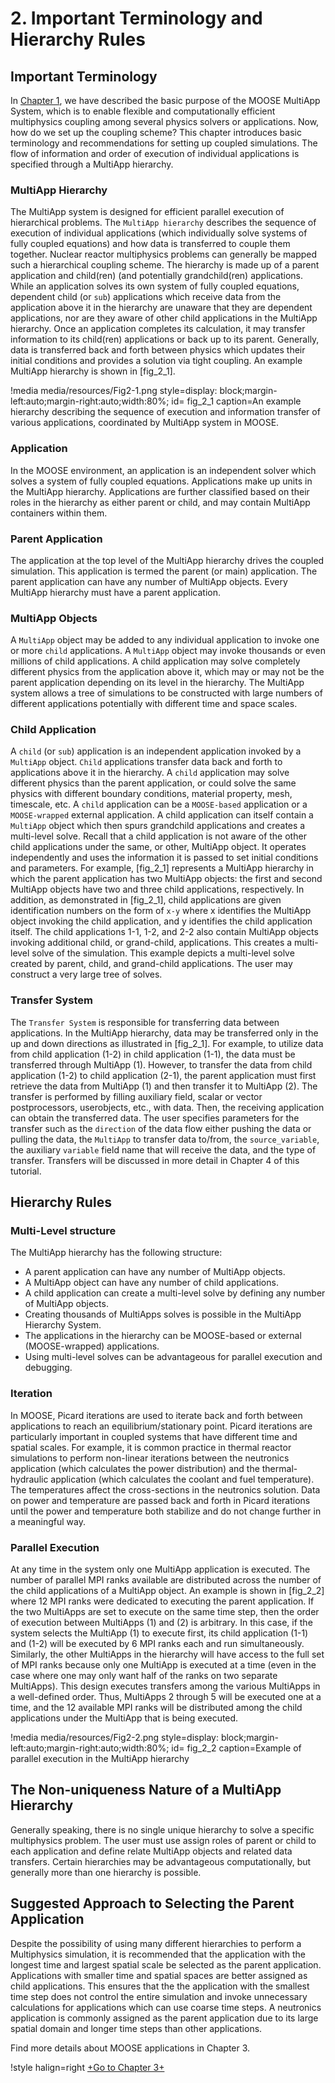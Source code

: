 # 2. Important Terminology and Hierarchy Rules

## Important Terminology

In [Chapter 1](/chp_1_motives.md), we have described the basic purpose of the MOOSE MultiApp System, which is to enable flexible and computationally efficient multiphysics coupling among several physics solvers or applications. Now, how do we set up the coupling scheme? This chapter introduces basic terminology and recommendations for setting up coupled simulations. The flow of information and order of execution of individual applications is specified through a MultiApp hierarchy.

### MultiApp Hierarchy

The MultiApp system is designed for efficient parallel execution of hierarchical problems. The `MultiApp hierarchy` describes the sequence of execution of individual applications (which individually solve systems of fully coupled equations) and how data is transferred to couple them together. Nuclear reactor multiphysics problems can generally be mapped such a hierarchical coupling scheme. The hierarchy is made up of a parent application and child(ren) (and potentially grandchild(ren) applications. While an application solves its own system of fully coupled equations, dependent child (or `sub`) applications which receive data from the application above it in the hierarchy are unaware that they are dependent applications, nor are they aware of other child applications in the MultiApp hierarchy. Once an application completes its calculation, it may transfer information to its child(ren) applications or back up to its parent. Generally, data is transferred back and forth between physics which updates their initial conditions and provides a solution via tight coupling. An example MultiApp hierarchy is shown in [fig_2_1].

!media media/resources/Fig2-1.png
      style=display: block;margin-left:auto;margin-right:auto;width:80%;
      id= fig_2_1
      caption=An example hierarchy describing the sequence of execution and information transfer of various applications, coordinated by MultiApp system in MOOSE.

### Application

In the MOOSE environment, an application is an independent solver which solves a system of fully coupled equations. Applications make up units in the MultiApp hierarchy. Applications are further classified based on their roles in the hierarchy as either parent or child, and may contain MultiApp containers within them.

### Parent Application

The application at the top level of the MultiApp hierarchy drives the coupled simulation. This application is termed the parent (or main) application. The parent application can have any number of MultiApp objects. Every MultiApp hierarchy must have a parent application.


### MultiApp Objects


A `MultiApp` object may be added to any individual application to invoke one or more `child` applications. A `MultiApp` object may invoke thousands or even millions of child applications. A child application may solve completely different physics from the application above it, which may or may not be the parent application depending on its level in the hierarchy. The MultiApp system allows a tree of simulations to be constructed with large numbers of different applications potentially with different time and space scales.


### Child Application


A `child` (or `sub`) application is an independent application invoked by a `MultiApp` object. `Child` applications transfer data back and forth to applications above it in the hierarchy. A `child` application may solve different physics than the parent application, or could solve the same physics with different boundary conditions, material property, mesh, timescale, etc. A `child` application can be a `MOOSE-based` application or a `MOOSE-wrapped` external application. A child application can itself contain a `MultiApp` object which then spurs grandchild applications and creates a multi-level solve. Recall that a child application is not aware of the other child applications under the same, or other, MultiApp object. It operates independently and uses the information it is passed to set initial conditions and parameters.
For example, [fig_2_1] represents a MultiApp hierarchy in which the parent application has two MultiApp objects: the first and second MultiApp objects have two and three child applications, respectively. In addition, as demonstrated in [fig_2_1], child applications are given identification numbers on the form of `x-y` where x identifies the MultiApp object invoking the child application, and y identifies the child application itself. The child applications 1-1, 1-2, and 2-2 also contain MultiApp objects invoking additional child, or grand-child, applications. This creates a multi-level solve of the simulation. This example depicts a multi-level solve created by parent, child, and grand-child applications. The user may construct a very large tree of solves.


### Transfer System

The `Transfer System` is responsible for transferring data between applications. In the MultiApp hierarchy, data may be transferred only in the up and down directions as illustrated in [fig_2_1]. For example, to utilize data from child application (1-2) in child application (1-1), the data must be transferred through MultiApp (1). However, to transfer the data from child application (1-2) to child application (2-1), the parent application must first retrieve the data from MultiApp (1) and then transfer it to MultiApp (2). The transfer is performed by filling auxiliary field, scalar or vector postprocessors, userobjects, etc., with data. Then, the receiving application can obtain the transferred data. The user specifies parameters for the transfer such as the `direction` of the data flow either pushing the data or pulling the data, the `MultiApp` to transfer data to/from, the `source_variable`, the auxiliary `variable` field name that will receive the data, and the type of transfer. Transfers will be discussed in more detail in Chapter 4 of this tutorial.

## Hierarchy Rules

### Multi-Level structure

The MultiApp hierarchy has the following structure:

- A parent application can have any number of MultiApp objects.
- A MultiApp object can have any number of child applications.
- A child application can create a multi-level solve by defining any number of MultiApp objects.
- Creating thousands of MultiApps solves is possible in the MultiApp Hierarchy System.
- The applications in the hierarchy can be MOOSE-based or external (MOOSE-wrapped) applications.  
- Using multi-level solves can be advantageous for parallel execution and debugging.


### Iteration

In MOOSE, Picard iterations are used to iterate back and forth between applications to reach an equilibrium/stationary point. Picard iterations are particularly important in coupled systems that have different time and spatial scales. For example, it is common practice in thermal reactor simulations to perform non-linear iterations between the neutronics application (which calculates the power distribution) and the thermal-hydraulic application (which calculates the coolant and fuel temperature). The temperatures affect the cross-sections in the neutronics solution. Data on power and temperature are passed back and forth in Picard iterations until the power and temperature both stabilize and do not change further in a meaningful way.

### Parallel Execution

At any time in the system only one MultiApp application is executed. The number of parallel MPI ranks available are distributed across the number of the child applications of a MultiApp object.  An example is shown in [fig_2_2] where 12 MPI ranks were dedicated to executing the parent application. If the two MultiApps are set to execute on the same time step, then the order of execution between MultiApps (1) and (2) is arbitrary. In this case, if the system selects the MultiApp (1) to execute first, its child application (1-1) and (1-2) will be executed by 6 MPI ranks each and run simultaneously. Similarly, the other MultiApps in the hierarchy will have access to the full set of MPI ranks because only one MultiApp is executed at a time (even in the case where one may only want half of the ranks on two separate MultiApps). This design executes transfers among the various MultiApps in a well-defined order. Thus, MultiApps 2 through 5 will be executed one at a time, and the 12 available MPI ranks will be distributed among the child applications under the MultiApp that is being executed.

!media media/resources/Fig2-2.png
      style=display: block;margin-left:auto;margin-right:auto;width:80%;
      id= fig_2_2
      caption=Example of parallel execution in the MultiApp hierarchy

## The Non-uniqueness Nature of a MultiApp Hierarchy

Generally speaking, there is no single unique hierarchy to solve a specific multiphysics problem.  The user must use assign roles of parent or child to each application and define relate MultiApp objects and related data transfers. Certain hierarchies may be advantageous computationally, but generally more than one hierarchy is possible.

## Suggested Approach to Selecting the Parent Application

Despite the possibility of using many different hierarchies to perform a Multiphysics simulation, it is recommended that the application with the longest time and largest spatial scale be selected as the parent application. Applications with smaller time and spatial spaces are better assigned as child applications. This ensures that the the application with the smallest time step does not control the entire simulation and invoke unnecessary calculations for applications which can use coarse time steps. A neutronics application is commonly assigned as the parent application due to its large spatial domain and longer time steps than other applications.

Find more details about MOOSE applications in Chapter 3.

!style halign=right
[+Go to Chapter 3+](/chp_3_applications.md)
